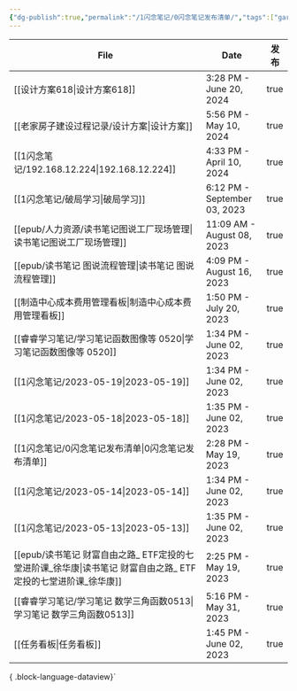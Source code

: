 ```yaml
---
{"dg-publish":true,"permalink":"/1闪念笔记/0闪念笔记发布清单/","tags":["gardenEntry"]}
---
```


| File                                                                   | Date                         | 发布   |
| ---------------------------------------------------------------------- | ---------------------------- | ---- |
| [[设计方案618\|设计方案618]]                                                | 3:28 PM - June 20, 2024      | true |
| [[老家房子建设过程记录/设计方案\|设计方案]]                                           | 5:56 PM - May 10, 2024       | true |
| [[1闪念笔记/192.168.12.224\|192.168.12.224]]                            | 4:33 PM - April 10, 2024     | true |
| [[1闪念笔记/破局学习\|破局学习]]                                                | 6:12 PM - September 03, 2023 | true |
| [[epub/人力资源/读书笔记图说工厂现场管理\|读书笔记图说工厂现场管理]]                            | 11:09 AM - August 08, 2023   | true |
| [[epub/读书笔记 图说流程管理\|读书笔记 图说流程管理]]                                   | 4:09 PM - August 16, 2023    | true |
| [[制造中心成本费用管理看板\|制造中心成本费用管理看板]]                                      | 1:50 PM - July 20, 2023      | true |
| [[睿睿学习笔记/学习笔记函数图像等 0520\|学习笔记函数图像等 0520]]                           | 1:34 PM - June 02, 2023      | true |
| [[1闪念笔记/2023-05-19\|2023-05-19]]                                    | 1:34 PM - June 02, 2023      | true |
| [[1闪念笔记/2023-05-18\|2023-05-18]]                                    | 1:35 PM - June 02, 2023      | true |
| [[1闪念笔记/0闪念笔记发布清单\|0闪念笔记发布清单]]                                      | 2:28 PM - May 19, 2023       | true |
| [[1闪念笔记/2023-05-14\|2023-05-14]]                                    | 1:34 PM - June 02, 2023      | true |
| [[1闪念笔记/2023-05-13\|2023-05-13]]                                    | 1:35 PM - June 02, 2023      | true |
| [[epub/读书笔记 财富自由之路_ ETF定投的七堂进阶课_徐华康\|读书笔记 财富自由之路_ ETF定投的七堂进阶课_徐华康]] | 2:25 PM - May 19, 2023       | true |
| [[睿睿学习笔记/学习笔记 数学三角函数0513\|学习笔记 数学三角函数0513]]                         | 5:16 PM - May 31, 2023       | true |
| [[任务看板\|任务看板]]                                                      | 1:45 PM - June 02, 2023      | true |

{ .block-language-dataview}`

